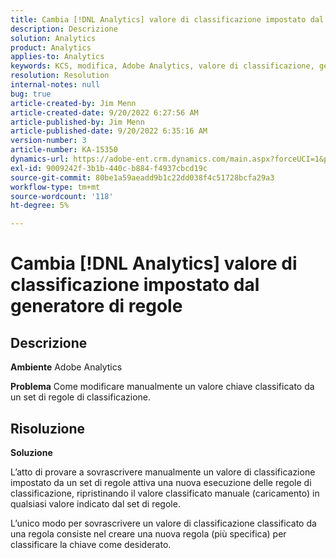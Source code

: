 ```yaml
---
title: Cambia [!DNL Analytics] valore di classificazione impostato dal generatore di regole
description: Descrizione
solution: Analytics
product: Analytics
applies-to: Analytics
keywords: KCS, modifica, Adobe Analytics, valore di classificazione, generatore di regole di classificazione, caricamento manuale del file di classificazione
resolution: Resolution
internal-notes: null
bug: true
article-created-by: Jim Menn
article-created-date: 9/20/2022 6:27:56 AM
article-published-by: Jim Menn
article-published-date: 9/20/2022 6:35:16 AM
version-number: 3
article-number: KA-15350
dynamics-url: https://adobe-ent.crm.dynamics.com/main.aspx?forceUCI=1&pagetype=entityrecord&etn=knowledgearticle&id=9752335a-ad38-ed11-9db1-0022480866ad
exl-id: 9009242f-3b1b-440c-b884-f4937cbcd19c
source-git-commit: 80be1a59aeadd9b1c22dd038f4c51728bcfa29a3
workflow-type: tm+mt
source-wordcount: '118'
ht-degree: 5%

---
```


# Cambia [!DNL Analytics] valore di classificazione impostato dal generatore di regole

## Descrizione


<b>Ambiente</b>
Adobe Analytics

<b>Problema</b>
Come modificare manualmente un valore chiave classificato da un set di regole di classificazione.


## Risoluzione


<b>Soluzione</b>

L’atto di provare a sovrascrivere manualmente un valore di classificazione impostato da un set di regole attiva una nuova esecuzione delle regole di classificazione, ripristinando il valore classificato manuale (caricamento) in qualsiasi valore indicato dal set di regole.

L’unico modo per sovrascrivere un valore di classificazione classificato da una regola consiste nel creare una nuova regola (più specifica) per classificare la chiave come desiderato.
